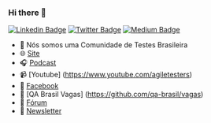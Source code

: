 ### Hi there 👋
[![Linkedin Badge](https://img.shields.io/badge/-LinkedIn-blue?style=flat-square&logo=Linkedin&logoColor=white&link=https://www.linkedin.com/company/agile-testers/)](https://www.linkedin.com/company/agile-testers/)
[![Twitter Badge](https://img.shields.io/badge/-Twitter-1ca0f1?style=flat-square&labelColor=1ca0f1&logo=twitter&logoColor=white&link=https://twitter.com/agile_testers)](https://twitter.com/agile_testers)
[![Medium Badge](https://img.shields.io/badge/-@samantacicilia-03a57a?style=flat-square&labelColor=000000&logo=Medium&link=https://medium.com/assertqualityassurance)](https://medium.com/assertqualityassurance)

- 🔭 Nós somos uma Comunidade de Testes Brasileira
- 🌐 [Site](http://agiletesters.com.br/)
- :headphones: [Podcast](https://anchor.fm/qansei)
- :video_camera: [Youtube] (https://www.youtube.com/agiletesters)
- :blue_book: [Facebook](https://www.facebook.com/agiletesters)
- :email: [QA Brasil Vagas] (https://github.com/qa-brasil/vagas)
- :wave: [Fórum](https://github.com/AgileTesters/forum)
- :newspaper: [Newsletter](https://www.getrevue.co/profile/agile-testers)

